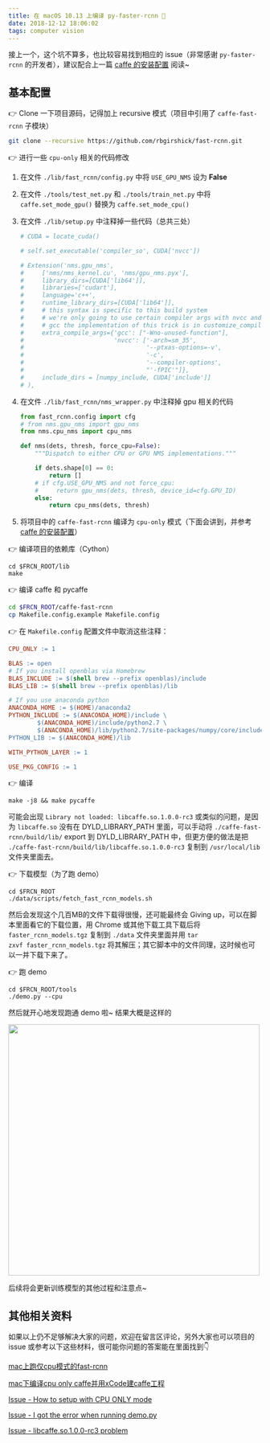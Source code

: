 ```yaml
---
title: 在 macOS 10.13 上编译 py-faster-rcnn 🤞
date: 2018-12-12 18:06:02
tags: computer vision
---
```


接上一个，这个坑不算多，也比较容易找到相应的 issue（非常感谢 <code>py-faster-rcnn</code> 的开发者），建议配合上一篇 [caffe 的安装配置](https://aneureka.github.io/2018/12/12/caffe-install-on-macos) 阅读~<!-- more -->



## 基本配置

👉 Clone 一下项目源码，记得加上 recursive 模式（项目中引用了 <code>caffe-fast-rcnn</code> 子模块）

```bash
git clone --recursive https://github.com/rbgirshick/fast-rcnn.git
```

👉 进行一些 <code>cpu-only</code> 相关的代码修改

1. 在文件 <code>./lib/fast_rcnn/config.py</code> 中将 <code>USE_GPU_NMS</code> 设为 **False**

2. 在文件 <code>./tools/test_net.py</code> 和 <code>./tools/train_net.py</code> 中将 <code>caffe.set_mode_gpu()</code> 替换为 <code>caffe.set_mode_cpu()</code>

3. 在文件 <code>./lib/setup.py</code> 中注释掉一些代码（总共三处）

   ```python
   # CUDA = locate_cuda()
   
   # self.set_executable('compiler_so', CUDA['nvcc'])
   
   # Extension('nms.gpu_nms',
   #     ['nms/nms_kernel.cu', 'nms/gpu_nms.pyx'],
   #     library_dirs=[CUDA['lib64']],
   #     libraries=['cudart'],
   #     language='c++',
   #     runtime_library_dirs=[CUDA['lib64']],
   #     # this syntax is specific to this build system
   #     # we're only going to use certain compiler args with nvcc and not with
   #     # gcc the implementation of this trick is in customize_compiler() below
   #     extra_compile_args={'gcc': ["-Wno-unused-function"],
   #                         'nvcc': ['-arch=sm_35',
   #                                  '--ptxas-options=-v',
   #                                  '-c',
   #                                  '--compiler-options',
   #                                  "'-fPIC'"]},
   #     include_dirs = [numpy_include, CUDA['include']]
   # ),
   ```

4. 在文件 <code>./lib/fast_rcnn/nms_wrapper.py</code> 中注释掉 gpu 相关的代码

   ```python
   from fast_rcnn.config import cfg
   # from nms.gpu_nms import gpu_nms
   from nms.cpu_nms import cpu_nms
   
   def nms(dets, thresh, force_cpu=False):
       """Dispatch to either CPU or GPU NMS implementations."""
   
       if dets.shape[0] == 0:
           return []
       # if cfg.USE_GPU_NMS and not force_cpu:
       #     return gpu_nms(dets, thresh, device_id=cfg.GPU_ID)
       else:
           return cpu_nms(dets, thresh)
   ```

5. 将项目中的 <code>caffe-fast-rcnn</code> 编译为 <code>cpu-only</code> 模式（下面会讲到，并参考 [caffe 的安装配置](https://aneureka.github.io/2018/12/12/caffe-install-on-macos)）

👉 编译项目的依赖库（Cython）

```
cd $FRCN_ROOT/lib
make
```

👉 编译 caffe 和 pycaffe

```bash
cd $FRCN_ROOT/caffe-fast-rcnn
cp Makefile.config.example Makefile.config
```

👉 在 <code>Makefile.config</code> 配置文件中取消这些注释：

```makefile
CPU_ONLY := 1

BLAS := open
# If you install openblas via Homebrew
BLAS_INCLUDE := $(shell brew --prefix openblas)/include
BLAS_LIB := $(shell brew --prefix openblas)/lib

# If you use anaconda python
ANACONDA_HOME := $(HOME)/anaconda2
PYTHON_INCLUDE := $(ANACONDA_HOME)/include \
		$(ANACONDA_HOME)/include/python2.7 \
		$(ANACONDA_HOME)/lib/python2.7/site-packages/numpy/core/include \
PYTHON_LIB := $(ANACONDA_HOME)/lib

WITH_PYTHON_LAYER := 1

USE_PKG_CONFIG := 1
```

👉 编译

```
make -j8 && make pycaffe
```

可能会出现 <code>Library not loaded: libcaffe.so.1.0.0-rc3</code> 或类似的问题，是因为 <code>libcaffe.so</code> 没有在 DYLD_LIBRARY_PATH 里面，可以手动将 <code>./caffe-fast-rcnn/build/lib/</code> export 到 DYLD_LIBRARY_PATH 中，但更方便的做法是把 <code>./caffe-fast-rcnn/build/lib/libcaffe.so.1.0.0-rc3</code> 复制到 <code>/usr/local/lib</code> 文件夹里面去。

👉 下载模型（为了跑 demo）

```
cd $FRCN_ROOT
./data/scripts/fetch_fast_rcnn_models.sh
```

然后会发现这个几百MB的文件下载得很慢，还可能最终会 Giving up，可以在脚本里面看它的下载位置，用 Chrome 或其他下载工具下载后将 <code>faster_rcnn_models.tgz</code> 复制到 <code>./data</code> 文件夹里面并用 <code>tar zxvf faster_rcnn_models.tgz</code> 将其解压；其它脚本中的文件同理，这时候也可以一并下载下来了。

👉 跑 demo

```
cd $FRCN_ROOT/tools
./demo.py --cpu
```

然后就开心地发现跑通 demo 啦~ 结果大概是这样的

<img src="https://i.loli.net/2018/12/12/5c11032baad7d.png" width="500px" />



后续将会更新训练模型的其他过程和注意点~



## 其他相关资料

如果以上仍不足够解决大家的问题，欢迎在留言区评论，另外大家也可以项目的 issue 或参考以下这些材料，很可能你问题的答案能在里面找到👇

[mac上跑仅cpu模式的fast-rcnn](https://blog.csdn.net/ZYhhhh233/article/details/79971634)

[mac下编译cpu only caffe并用xCode建caffe工程](https://www.cnblogs.com/zhengmeisong/p/9024553.html)

[Issue - How to setup with CPU ONLY mode](https://github.com/rbgirshick/py-faster-rcnn/issues/123)

[Issue - I got the error when running demo.py](https://github.com/rbgirshick/py-faster-rcnn/issues/8)

[Issue - libcaffe.so.1.0.0-rc3 problem](https://github.com/BVLC/caffe/issues/3597)

